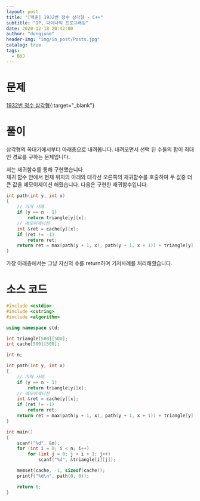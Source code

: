 ```yaml
---
layout: post
title: "[백준] 1932번 정수 삼각형 - C++"
subtitle: "DP, 다이나믹 프로그래밍"
date: 2020-12-18 20:42:00
author: "dongjune"
header-img: "img/in_post/Posts.jpg"
catalog: true
tags:
  - BOJ
---
```

# 문제
[1932번 정수 삼각형](https://www.acmicpc.net/problem/1932){:target="_blank"}
# 풀이
삼각형의 꼭대기에서부터 아래층으로 내려옵니다.
내려오면서 선택 된 수들의 합이 최대인 경로를 구하는 문제입니다.  
  
저는 재귀함수를 통해 구현했습니다.  
재귀 함수 안에서 현재 위치의 아래와 대각선 오른쪽의 재귀함수를 호출하여 두 값중 더 큰 값을 메모이제이션 해줬습니다. 다음은 구현한 재귀함수입니다.
```c++
int path(int y, int x)
{
    // 기저 사례
    if (y == n - 1)
        return triangle[y][x];
    // 메모이제이션
    int &ret = cache[y][x];
    if (ret != -1)
        return ret;
    return ret = max(path(y + 1, x), path(y + 1, x + 1)) + triangle[y][x];
}
```
가장 아래층에서는 그냥 자신의 수를 return하며 기저사례를 처리해줬습니다.
# 소스 코드
```c++
#include <cstdio>
#include <cstring>
#include <algorithm>

using namespace std;

int triangle[500][500];
int cache[500][500];

int n;

int path(int y, int x)
{
    // 기저 사례
    if (y == n - 1)
        return triangle[y][x];
    // 메모이제이션
    int &ret = cache[y][x];
    if (ret != -1)
        return ret;
    return ret = max(path(y + 1, x), path(y + 1, x + 1)) + triangle[y][x];
}

int main()
{
    scanf("%d", &n);
    for (int i = 0; i < n; i++)
        for (int j = 0; j < i + 1; j++)
            scanf("%d", &triangle[i][j]);

    memset(cache, -1, sizeof(cache));
    printf("%d\n", path(0, 0));

    return 0;
}
```